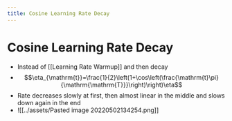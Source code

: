 ```yaml
---
title: Cosine Learning Rate Decay
---
```


# Cosine Learning Rate Decay
- Instead of [[Learning Rate Warmup]] and then decay
- $$\eta_{\mathrm{t}}=\frac{1}{2}\left(1+\cos\left(\frac{\mathrm{t}\pi}{\mathrm{\mathrm{T}}}\right)\right)\eta$$
- Rate decreases slowly at first, then almost linear in the middle and slows down again in the end
- ![[../assets/Pasted image 20220502134254.png]]
























